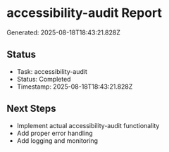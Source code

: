 # accessibility-audit Report

Generated: 2025-08-18T18:43:21.828Z

## Status
- Task: accessibility-audit
- Status: Completed
- Timestamp: 2025-08-18T18:43:21.828Z

## Next Steps
- Implement actual accessibility-audit functionality
- Add proper error handling
- Add logging and monitoring
